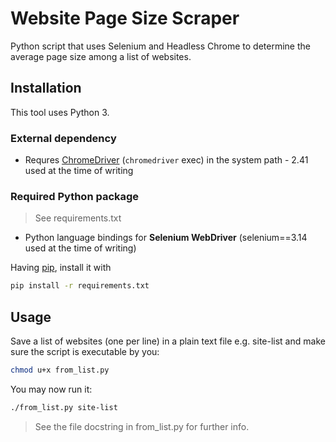 # Website Page Size Scraper

Python script that uses Selenium and Headless Chrome to determine the average page size among a list of websites.

## Installation

This tool uses Python 3.

### External dependency

- Requres [ChromeDriver](https://sites.google.com/a/chromium.org/chromedriver/downloads) (`chromedriver` exec) in the system path - 2.41 used at the time of writing

### Required Python package
> See requirements.txt

- Python language bindings for **Selenium WebDriver** (selenium==3.14 used at the time of writing)

Having [pip](https://pip.pypa.io/), install it with
```sh
pip install -r requirements.txt
```

## Usage

Save a list of websites (one per line) in a plain text file e.g. site-list and make sure the script is executable by you:
```sh
chmod u+x from_list.py
```
You may now run it:
```sh
./from_list.py site-list
```
> See the file docstring in from_list.py for further info.
